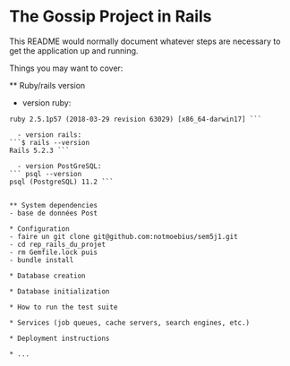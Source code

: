 # The Gossip Project in Rails

This README would normally document whatever steps are necessary to get the
application up and running.

Things you may want to cover:

** Ruby/rails version
  - version ruby:
``` $ ruby --version
ruby 2.5.1p57 (2018-03-29 revision 63029) [x86_64-darwin17] ```

  - version rails:
```$ rails --version
Rails 5.2.3 ```

  - version PostGreSQL:
``` psql --version
psql (PostgreSQL) 11.2 ```


** System dependencies
- base de données Post

* Configuration
- faire un git clone git@github.com:notmoebius/sem5j1.git
- cd rep_rails_du_projet
- rm Gemfile.lock puis
- bundle install

* Database creation

* Database initialization

* How to run the test suite

* Services (job queues, cache servers, search engines, etc.)

* Deployment instructions

* ...
